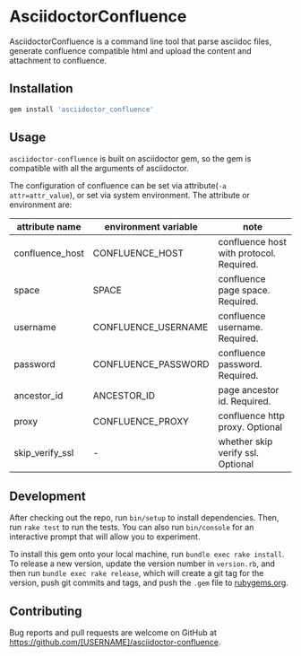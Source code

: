 # AsciidoctorConfluence

AsciidoctorConfluence is a command line tool that parse asciidoc files,
generate confluence compatible html and upload the content and attachment to confluence.

## Installation

```ruby
gem install 'asciidoctor_confluence'
```

## Usage

`asciidoctor-confluence` is built on asciidoctor gem, so the gem is compatible with
all the arguments of asciidoctor. 

The configuration of confluence can be set via attribute(`-a attr=attr_value`), or set via system environment.
The attribute or environment are:


attribute name | environment variable | note
--- | -- | ---
confluence_host | CONFLUENCE_HOST | confluence host with protocol.  Required.
space | SPACE | confluence page space. Required.
username | CONFLUENCE_USERNAME | confluence username. Required.
password | CONFLUENCE_PASSWORD | confluence password. Required.
ancestor_id | ANCESTOR_ID | page ancestor id. Required.
proxy | CONFLUENCE_PROXY | confluence http proxy. Optional
skip_verify_ssl | - | whether skip verify ssl. Optional


## Development

After checking out the repo, run `bin/setup` to install dependencies. Then, run `rake test` to run the tests. You can also run `bin/console` for an interactive prompt that will allow you to experiment.

To install this gem onto your local machine, run `bundle exec rake install`. To release a new version, update the version number in `version.rb`, and then run `bundle exec rake release`, which will create a git tag for the version, push git commits and tags, and push the `.gem` file to [rubygems.org](https://rubygems.org).

## Contributing

Bug reports and pull requests are welcome on GitHub at https://github.com/[USERNAME]/asciidoctor-confluence.

